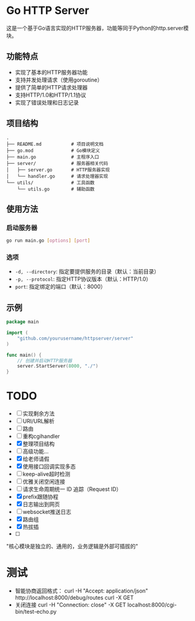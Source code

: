 # Go HTTP Server

这是一个基于Go语言实现的HTTP服务器，功能等同于Python的http.server模块。

## 功能特点

- 实现了基本的HTTP服务器功能
- 支持并发处理请求（使用goroutine）
- 提供了简单的HTTP请求处理器
- 支持HTTP/1.0和HTTP/1.1协议
- 实现了错误处理和日志记录

## 项目结构

```
.
├── README.md           # 项目说明文档
├── go.mod              # Go模块定义
├── main.go             # 主程序入口
├── server/             # 服务器相关代码
│   ├── server.go       # HTTP服务器实现
│   └── handler.go      # 请求处理器实现
└── utils/              # 工具函数
    └── utils.go        # 辅助函数
```

## 使用方法

### 启动服务器

```bash
go run main.go [options] [port]
```

### 选项

- `-d, --directory`: 指定要提供服务的目录（默认：当前目录）
- `-p, --protocol`: 指定HTTP协议版本（默认：HTTP/1.0）
- `port`: 指定绑定的端口（默认：8000）

## 示例

```go
package main

import (
    "github.com/yourusername/httpserver/server"
)

func main() {
    // 创建并启动HTTP服务器
    server.StartServer(8000, "./")
}
```
# TODO

- [ ] 实现剩余方法
- [ ] URI/URL解析
- [ ] 路由
- [ ] 重构cgihandler
- [x] 整理项目结构
- [ ] 高级功能...
- [x] 给老师请假
- [x] 使用接口回调实现多态
- [ ] keep-alive超时检测
- [ ] 优雅关闭空闲连接
- [ ] 请求生命周期统一 ID 追踪（Request ID）
- [x] prefix跟随协程 
- [x] 日志输出到网页
- [ ] websocket推送日志
- [x] 路由组
- [x] 热拔插
- [ ] 
 
"核心模块是独立的、通用的，业务逻辑是外部可插拔的"
# 测试
- 智能协商返回格式：
    curl -H "Accept: application/json" http://localhost:8000/debug/routes
    curl -X GET
- 关闭连接
    curl -H "Connection: close" -X GET localhost:8000/cgi-bin/test-echo.py